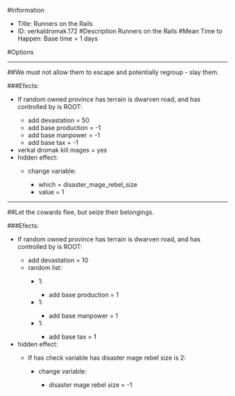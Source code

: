 #Information
 - Title: Runners on the Rails
 - ID: verkaldromak.172
#Description
Runners on the Rails
#Mean Time to Happen:
Base time = 1 days

#Options

___
##We must not allow them to escape and potentially regroup - slay them.

###Efects:<ul><li>If random owned province has terrain is dwarven road, and  has controlled by is ROOT:</li><ul><li>add devastation = 50</li><li>add base production = -1</li><li>add base manpower = -1</li><li>add base tax = -1</li></ul><li>verkal dromak kill mages = yes</li><li>hidden effect:</li><ul><li>change variable:</li><ul><li>which = disaster_mage_rebel_size</li><li>value = 1</li></ul></ul></ul>

___
##Let the cowards flee, but seize their belongings.

###Efects:<ul><li>If random owned province has terrain is dwarven road, and  has controlled by is ROOT:</li><ul><li>add devastation = 10</li><li>random list:</li><ul><li>1:</li><ul><li>add base production = 1</li></ul><li>1:</li><ul><li>add base manpower = 1</li></ul><li>1:</li><ul><li>add base tax = 1</li></ul></ul></ul><li>hidden effect:</li><ul><li>If has check variable has disaster mage rebel size is 2:</li><ul><li>change variable:</li><ul><li>disaster mage rebel size = -1</li></ul></ul></ul></ul>
